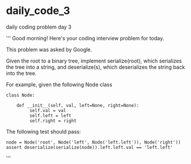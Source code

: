 # daily_code_3
daily coding problem day 3

'''
Good morning! Here's your coding interview problem for today.

This problem was asked by Google.

Given the root to a binary tree, implement serialize(root), which serializes the tree into a string, 
and deserialize(s), which deserializes the string back into the tree.

For example, given the following Node class

    class Node:

        def __init__(self, val, left=None, right=None):
             self.val = val
             self.left = left
             self.right = right

The following test should pass:


    node = Node('root', Node('left', Node('left.left')), Node('right'))
    assert deserialize(serialize(node)).left.left.val == 'left.left'
'''
